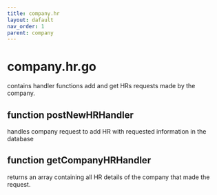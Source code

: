 ```yaml
---
title: company.hr
layout: dafault
nav_order: 1
parent: company
---
```

# company.hr.go

contains handler functions add and get HRs requests made by the company.

## function postNewHRHandler
handles company request to add HR with requested information in the database

## function getCompanyHRHandler
returns an array containing all HR details of the company that made the request.

